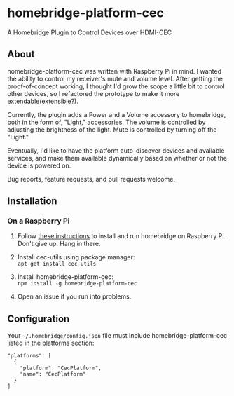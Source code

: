 # homebridge-platform-cec
A Homebridge Plugin to Control Devices over HDMI-CEC

## About

homebridge-platform-cec was written with Raspberry Pi in mind. I wanted the
ability to control my receiver's mute and volume level. After getting the
proof-of-concept working, I thought I'd grow the scope a little bit to control
other devices, so I refactored the prototype to make it more extendable(extensible?).

Currently, the plugin adds a Power and a Volume accessory to homebridge, both in
the form of, "Light," accessories. The volume is controlled by adjusting the
brightness of the light. Mute is controlled by turning off the "Light."

Eventually, I'd like to have the platform auto-discover devices and available
services, and make them available dynamically based on whether or not the device
is powered on.

Bug reports, feature requests, and pull requests welcome.

## Installation

### On a Raspberry Pi

1. Follow [these instructions](https://github.com/nfarina/homebridge/wiki/Running-HomeBridge-on-a-Raspberry-Pi)
to install and run homebridge on Raspberry Pi. Don't give up. Hang in there.

2. Install cec-utils using package manager:  
`apt-get install cec-utils`

3. Install homebridge-platform-cec:  
`npm install -g homebridge-platform-cec`

4. Open an issue if you run into problems.

## Configuration

Your `~/.homebridge/config.json` file must include homebridge-platform-cec
listed in the platforms section:

```
"platforms": [
  {
    "platform": "CecPlatform",
    "name": "CecPlatform"
  }
]
```
